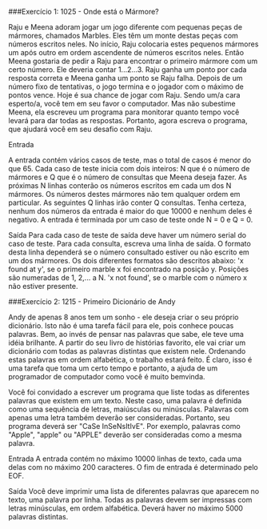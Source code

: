 ###Exercício 1: 1025 - Onde está o Mármore?

Raju e Meena adoram jogar um jogo diferente com pequenas peças de mármores, chamados Marbles. Eles têm um monte destas peças com números escritos neles. No início, Raju colocaria estes pequenos mármores um após outro em ordem ascendente de números escritos neles. Então Meena gostaria de pedir a Raju para encontrar o primeiro mármore com um certo número. Ele deveria contar 1...2...3. Raju ganha um ponto por cada resposta correta e Meena ganha um ponto se Raju falha. Depois de um número fixo de tentativas, o jogo termina e o jogador com o máximo de pontos vence. Hoje é sua chance de jogar com Raju. Sendo um/a cara esperto/a, você tem em seu favor o computador. Mas não subestime Meena, ela escreveu um programa para monitorar quanto tempo você levará para dar todas as respostas. Portanto, agora escreva o programa, que ajudará você em seu desafio com Raju.

Entrada

A entrada contém vários casos de teste, mas o total de casos é menor do que 65. Cada caso de teste inicia com dois inteiros: N que é o número de mármores e Q que é o número de consultas que Meena deseja fazer. As próximas N linhas conterão os números escritos em cada um dos N mármores. Os números destes mármores não tem qualquer ordem em particular. As seguintes Q linhas irão conter Q consultas. Tenha certeza, nenhum dos números da entrada é maior do que 10000 e nenhum deles é negativo.
A entrada é terminada por um caso de teste onde N = 0 e Q = 0.

Saída
Para cada caso de teste de saída deve haver um número serial do caso de teste. Para cada consulta, escreva uma linha de saída. O formato desta linha dependerá se o número consultado estiver ou não escrito em um dos mármores. Os dois diferentes formatos são descritos abaixo:
'x found at y', se o primeiro marble x foi encontrado na posição y. Posições são numeradas de 1, 2,...  a N.
'x not found', se o marble com o número x não estiver presente.


###Exercício 2: 1215 - Primeiro Dicionário de Andy

Andy de apenas 8 anos tem um sonho - ele deseja criar o seu próprio dicionário. Isto não é uma tarefa fácil para ele, pois conhece poucas palavras. Bem, ao invés de pensar nas palavras que sabe, ele teve uma idéia brilhante. A partir do seu livro de histórias favorito, ele vai criar um dicionário com todas as palavras distintas que existem nele. Ordenando estas palavras em ordem alfabética, o trabalho estará feito. É claro, isso é uma tarefa que toma um certo tempo e portanto, a ajuda de um programador de computador como você é muito bemvinda.

Você foi convidado a escrever um programa que liste todas as diferentes palavras que existem em um texto. Neste caso, uma palavra é definida como uma sequência de letras, maiúsculas ou minúsculas. Palavras com apenas uma letra também deverão ser consideradas. Portanto, seu programa deverá ser "CaSe InSeNsItIvE". Por exemplo, palavras como "Apple", "apple" ou "APPLE" deverão ser consideradas como a mesma palavra.

Entrada
A entrada contém no máximo 10000 linhas de texto, cada uma delas com no máximo 200 caracteres. O fim de entrada é determinado pelo EOF.

Saída
Você deve imprimir uma lista de diferentes palavras que aparecem no texto, uma palavra por linha. Todas as palavras devem ser impressas com letras minúsculas, em ordem alfabética. Deverá haver no máximo 5000 palavras distintas.